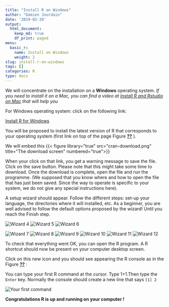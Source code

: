 ```yaml
---
title: "Install R on Windows"
author: "Damien Jourdain"
date: '2019-02-20'
output:
  html_document:
    keep_md: true
    df_print: paged
menu:
  basic_r:
    name: Install on Windows
    weight: 2
slug: install-r-on-windows
tags: []
categories: R
type: docs
---
```



We will concentrate on the installation on a **Windows** operating system. *If you need to install it on a Mac, you can find a video at <a href="https://youtu.be/GFImMj1lMRI" target="_blank">Install R and Rstudio on Mac</a> that will help you* 

For Windows operating system: click on the following link: 

<a href="https://cran.r-project.org/bin/windows/base/" target="_blank">Install R for Windows</a>   

You will be proposed to install the latest version of R that corresponds to your operating system (first link on top of the page Figure <a href="#fig:Rdown"><strong>??</strong></a> ). 


We will embed this
{{< figure library="true" src="cran-download.png" title="The download screen" numbered="true">}}



When your click on that link,  you get a warning message to save the file. Click on the save button. Please note that this might take some time to download. Once the download is complete, open the file and run the programme. (We supposed that you know where and how to open the file that has just been saved. Since the way to operate is specific to your system, we do not give any special instructions here).

A setup wizard should appear. Follow the different steps: set-up your language, the directories where it will installed, etc. As a beginner, you are well advised to follow the default options proposed by the wizard! Until you reach the Finish step. 




![](/basic_r/2019-02-20-install-r-on-windows_files/install_r04.png "Wizard 4")
![](/basic_r/2019-02-20-install-r-on-windows_files/install_r05.png "Wizard 5")
![](/basic_r/2019-02-20-install-r-on-windows_files/install_r06.png "Wizard 6")

![](/basic_r/2019-02-20-install-r-on-windows_files/install_r07.png "Wizard 7")
![](/basic_r/2019-02-20-install-r-on-windows_files/install_r08.png "Wizard 8")
![](/basic_r/2019-02-20-install-r-on-windows_files/install_r09.png "Wizard 9")
![](/basic_r/2019-02-20-install-r-on-windows_files/install_r10.png "Wizard 10")
![](/basic_r/2019-02-20-install-r-on-windows_files/install_r11.png "Wizard 11")
![](/basic_r/2019-02-20-install-r-on-windows_files/install_r12.png "Wizard 12")


To check that everything went OK, you can open the R program. A R shortcut should now be present on your computer desktop screen. 

Click on this new icon and you should see appearing the R console as in the Figure  <a href="#fig:RConsole"><strong>??</strong></a> :




You can type your first R command at the cursor. Type 1+1.Then type the `Enter` key. Normally the console should create a new line that says `[1] 2`

![](/basic_r/2019-02-20-install-r-on-windows_files/RConsole2.jpg "Your first command")

**Congratulations R is up and running on your computer !**



